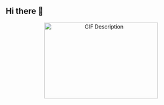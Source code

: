 ## Hi there 👋
</div>

<div align='center'>
    <img src="https://media0.giphy.com/media/v1.Y2lkPTc5MGI3NjExMHE5M3dsbzdxMjRnb2pjeGhpanR4OWtpNjUxZzB4dXFhM3k4aTVlcyZlcD12MV9pbnRlcm5hbF9naWZfYnlfaWQmY3Q9cw/OjncFsQemh2BVglurx/giphy.gif" alt="GIF Description" width="300" height="200" />
</div>
<!--
**yhc0211/yhc0211** is a ✨ _special_ ✨ repository because its `README.md` (this file) appears on your GitHub profile.

Here are some ideas to get you started:

- 🔭 I’m currently working on ...
- 🌱 I’m currently learning ...
- 👯 I’m looking to collaborate on ...
- 🤔 I’m looking for help with ...
- 💬 Ask me about ...
- 📫 How to reach me: ...
- 😄 Pronouns: ...
- ⚡ Fun fact: ...
-->
